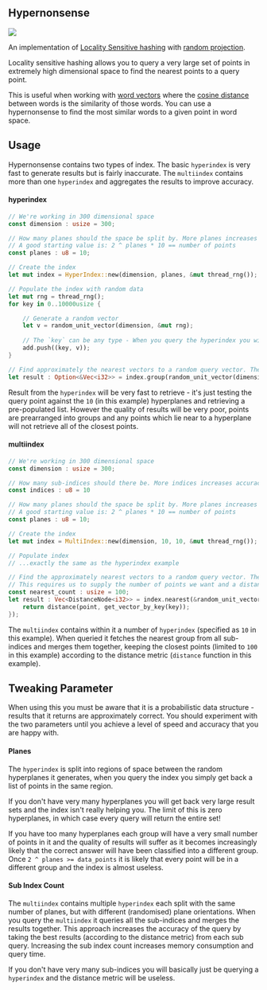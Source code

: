 ## Hypernonsense

[![](https://meritbadge.herokuapp.com/hypernonsense)](https://crates.io/crates/hypernonsense)

An implementation of [Locality Sensitive hashing](https://en.wikipedia.org/wiki/Locality-sensitive_hashing) with [random projection](https://en.wikipedia.org/wiki/Random_projection).

Locality sensitive hashing allows you to query a very large set of points in extremely high dimensional space to find the nearest points to a query point.

This is useful when working with [word vectors](https://en.wikipedia.org/wiki/Word_embedding) where the [cosine distance](https://en.wikipedia.org/wiki/Cosine_distance) between words is the similarity of those words. You can use a hypernonsense to find the most similar words to a given point in word space.

## Usage

Hypernonsense contains two types of index. The basic `hyperindex` is very fast to generate results but is fairly inaccurate. The `multiindex` contains more than one `hyperindex` and aggregates the results to improve accuracy.

#### hyperindex

```rust
// We're working in 300 dimensional space
const dimension : usize = 300;

// How many planes should the space be split by. More planes increases speed but decreases accuracy
// A good starting value is: 2 ^ planes * 10 == number of points
const planes : u8 = 10;

// Create the index
let mut index = HyperIndex::new(dimension, planes, &mut thread_rng());

// Populate the index with random data
let mut rng = thread_rng();
for key in 0..10000usize {

    // Generate a random vector
    let v = random_unit_vector(dimension, &mut rng);
    
    // The `key` can be any type - When you query the hyperindex you will get back a set of keys. In this case we'll just use the index.    
    add.push((key, v));
}

// Find approximately the nearest vectors to a random query vector. The key we used was `i32` so we get back a `Vec<i32>`
let result : Option<&Vec<i32>> = index.group(random_unit_vector(dimension, &mut rng));
```

Result from the `hyperindex` will be very fast to retrieve - it's just testing the query point against the `10` (in this example) hyperplanes and retrieving a pre-populated list. However the quality of results will be very poor, points are prearranged into groups and any points which lie near to a hyperplane will not retrieve all of the closest points.

#### multiindex

```rust
// We're working in 300 dimensional space
const dimension : usize = 300;

// How many sub-indices should there be. More indices increases accuracy, but decreases speed and increases memory consumption.
const indices : u8 = 10

// How many planes should the space be split by. More planes increases speed but decreases accuracy
// A good starting value is: 2 ^ planes * 10 == number of points
const planes : u8 = 10;

// Create the index
let mut index = MultiIndex::new(dimension, 10, 10, &mut thread_rng());

// Populate index
// ...exactly the same as the hyperindex example

// Find the approximately nearest vectors to a random query vector. The key we used was `i32` so we get back a `Vec<DistanceNode<i32>>`
// This requires us to supply the number of points we want and a distance metric to choose them by
const nearest_count : usize = 100;
let result : Vec<DistanceNode<i32>> = index.nearest(&random_unit_vector(dimension, &mut rng), nearest_count, |point, key| {
    return distance(point, get_vector_by_key(key));
});
```

The `multiindex` contains within it a number of `hyperindex` (specified as `10` in this example). When queried it fetches the nearest group from all sub-indices and merges them together, keeping the closest points (limited to `100` in this example) according to the distance metric (`distance` function in this example).

## Tweaking Parameter

When using this you must be aware that it is a probabilistic data structure - results that it returns are approximately correct. You should experiment with the two parameters until you achieve a level of speed and accuracy that you are happy with.

#### Planes

The `hyperindex` is split into regions of space between the random hyperplanes it generates, when you query the index you simply get back a list of points in the same region.

If you don't have very many hyperplanes you will get back very large result sets and the index isn't really helping you. The limit of this is zero hyperplanes, in which case every query will return the entire set!

If you have too many hyperplanes each group will have a very small number of points in it and the quality of results will suffer as it becomes increasingly likely that the correct answer will have been classified into a different group. Once `2 ^ planes >= data_points` it is likely that every point will be in a different group and the index is almost useless.

#### Sub Index Count

The `multiindex` contains multiple `hyperindex` each split with the same number of planes, but with different (randomised) plane orientations. When you query the `multiindex` it queries all the sub-indices and merges the results together. This approach increases the accuracy of the query by taking the best results (according to the distance metric) from each sub query. Increasing the sub index count increases memory consumption and query time.

If you don't have very many sub-indices you will basically just be querying a `hyperindex` and the distance metric will be useless.
